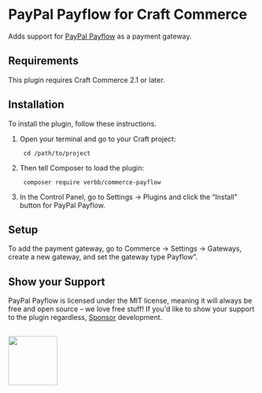 # PayPal Payflow for Craft Commerce

Adds support for [PayPal Payflow](https://developer.paypal.com/api/nvp-soap/payflow/payflow-gateway/) as a payment gateway.

## Requirements

This plugin requires Craft Commerce 2.1 or later.

## Installation

To install the plugin, follow these instructions.

1. Open your terminal and go to your Craft project:

        cd /path/to/project

2. Then tell Composer to load the plugin:

        composer require verbb/commerce-payflow

3. In the Control Panel, go to Settings → Plugins and click the “Install” button for PayPal Payflow.

## Setup

To add the payment gateway, go to Commerce → Settings → Gateways, create a new gateway, and set the gateway type Payflow”.

## Show your Support

PayPal Payflow is licensed under the MIT license, meaning it will always be free and open source – we love free stuff! If you'd like to show your support to the plugin regardless, [Sponsor](https://github.com/sponsors/verbb) development.

<h2></h2>

<a href="https://verbb.io" target="_blank">
  <img width="100" src="https://verbb.io/assets/img/verbb-pill.svg">
</a>

